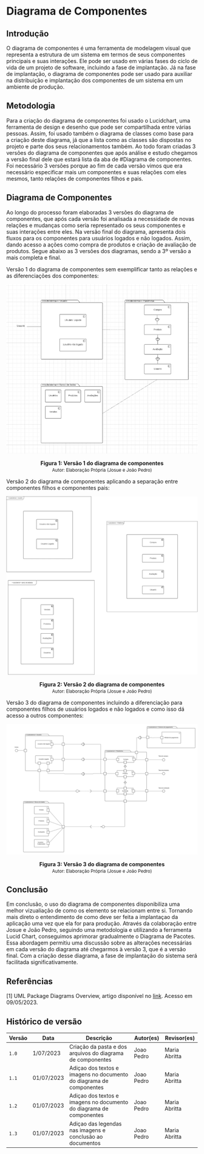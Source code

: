 # Diagrama de Componentes

## Introdução

O diagrama de componentes é uma ferramenta de modelagem visual que representa a estrutura de um sistema em termos de seus componentes principais e suas interações. Ele pode ser usado em várias fases do ciclo de vida de um projeto de software, incluindo a fase de implantação.
Já na fase de implantação, o diagrama de componentes pode ser usado para auxiliar na distribuição e implantação dos componentes de um sistema em um ambiente de produção.


## Metodologia

Para a criação do diagrama de componentes foi usado o Lucidchart, uma ferramenta de design e desenho que pode ser compartilhada entre várias pessoas. Assim, foi usado também o diagrama de classes como base para a criação deste diagrama, já que a lista como as classes são dispostas no projeto e parte dos seus relacionamentos também. Ao todo foram criadas 3 versões do diagrama de componentes que após análise e estudo chegamos a versão final dele que estará lista da aba de #Diagrama de componentes. Foi necessário 3 versões porque ao fim de cada versão vimos que era necessário especificar mais um componentes e suas relações com eles mesmos, tanto relações de componentes filhos e pais.



## Diagrama de Componentes

Ao longo do processo foram elaboradas 3 versões do diagrama de componentes, que após cada versão foi analisada a necessidade de novas relações e mudanças como seria representado os seus componentes e suas interações entre eles. Na versão final do diagrama, apresenta dois fluxos para os componentes para usuários logados e não logados. Assim, dando acesso a ações como compra de produtos e criação de avaliação de produtos. Segue abaixo as 3 versões dos diagramas, sendo a 3º versão a mais completa e final.

Versão 1 do diagrama de componentes sem exemplificar tanto as relações e as diferenciações dos componentes:

![Diagrama detalhado versão 1](./assets/diagrama_componentes_v1.jpg)
</div>
<figcaption style="text-align: center">
    <b>Figura 1: Versão 1 do diagrama de componentes</b>
    <br/><small>Autor: Elaboração Própria (Josue e João Pedro)</small>
</figcaption>

Versão 2 do diagrama de componentes aplicando a separação entre componentes filhos e componentes pais:

![Diagrama detalhado versão 2](./assets/diagrama_componentes_v2.jpg)
</div>
<figcaption style="text-align: center">
    <b>Figura 2: Versão 2 do diagrama de componentes</b>
    <br/><small>Autor: Elaboração Própria (Josue e João Pedro)</small>
</figcaption>

Versão 3 do diagrama de componentes incluindo a diferenciação para componentes filhos de usuários logados e não logados e como isso dá acesso a outros componentes:

![Diagrama detalhado versão 3](./assets/diagrama_componentes_v3.jpg)
</div>
<figcaption style="text-align: center">
    <b>Figura 3: Versão 3 do diagrama de componentes</b>
    <br/><small>Autor: Elaboração Própria (Josue e João Pedro)</small>
</figcaption>


## Conclusão
Em conclusão, o uso do diagrama de componentes disponibiliza uma melhor vizualiação de como os elemento se relacionam entre si. Tornando mais direto o entendimento de como deve ser feita a implantaçao da aplicação uma vez que ela for para produção. Através da colaboração entre Josue e João Pedro, seguindo uma metodologia e utilizando a ferramenta Lucid Chart, conseguimos aprimorar gradualmente o Diagrama de Pacotes. Essa abordagem permitiu uma discussão sobre as alterações necessárias em cada versão do diagrama até chegarmos à versão 3, que é a versão final. Com a criação desse diagrama, a fase de implantação do sistema será facilitada significativamente.


## Referências

[1] UML Package Diagrams Overview, artigo disponível no [link](https://www.uml-diagrams.org/package-diagrams-overview.html). Acesso em 09/05/2023.


## Histórico de versão

| Versão | Data       | Descrição                                               | Autor(es)                 | Revisor(es)          |
|--------|------------|---------------------------------------------------------|---------------------------|----------------------|
| `1.0`  | 1/07/2023 | Criação da pasta e dos arquivos do diagrama de componentes  | Joao Pedro | Maria Abritta |
| `1.1`  | 01/07/2023 | Adiçao dos textos e imagens no documento do diagrama de componentes  | Joao Pedro | Maria Abritta |
| `1.2`  | 01/07/2023 | Adiçao dos textos e imagens no documento do diagrama de componentes  | Joao Pedro | Maria Abritta |
| `1.3`  | 01/07/2023 | Adiçao das legendas nas imagens e conclusão ao documentos  | Joao Pedro | Maria Abritta |



